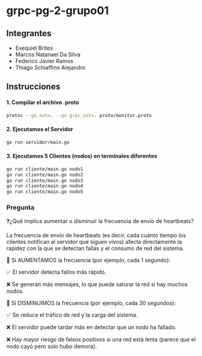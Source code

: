 # grpc-pg-2-grupo01

## Integrantes
- Exequiel Brites
- Marcos Natanael Da Silva
- Federico Javier Ramos
- Thiago Schiaffino Alejandro

## Instrucciones

#### 1. Compilar el archivo .proto

```bash
protoc --go_out=. --go-grpc_out=. proto/monitor.proto
```
#### 2. Ejecutamos el Servidor

```bash
go run servidor/main.go
```

#### 3. Ejecutamos 5 Clientes (nodos) en terminales diferentes

```bash
go run cliente/main.go nodo1
go run cliente/main.go nodo2
go run cliente/main.go nodo3
go run cliente/main.go nodo4
go run cliente/main.go nodo5
```
### Pregunta

❓¿Qué implica aumentar o disminuir la frecuencia de envío de heartbeats?

La frecuencia de envío de heartbeats (es decir, cada cuánto tiempo los clientes notifican al servidor que siguen vivos) afecta directamente la rapidez con la que se detectan fallas y el consumo de red del sistema.

🔺 Si AUMENTAMOS la frecuencia (por ejemplo, cada 1 segundo):

✅ El servidor detecta fallos más rápido.

❌ Se generan más mensajes, lo que puede saturar la red si hay muchos nodos.

🔻 Si DISMINUIMOS la frecuencia (por ejemplo, cada 30 segundos):

✅ Se reduce el tráfico de red y la carga del sistema.

❌ El servidor puede tardar más en detectar que un nodo ha fallado.

❌ Hay mayor riesgo de falsos positivos si una red está lenta (parece que el nodo cayó pero solo hubo demora).